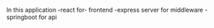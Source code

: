 In this application
    -react for- frontend
    -express server for middleware
    - springboot for api
    
